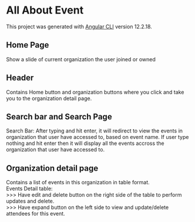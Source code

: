 # All About Event

This project was generated with [Angular CLI](https://github.com/angular/angular-cli) version 12.2.18.

## Home Page

Show a slide of current organization the user joined or owned

## Header

Contains Home button and organization buttons where you click and take you to the organization detail page.

## Search bar and Search Page
Search Bar: After typing and hit enter, it will redirect to view the events in organization that user have accessed to, based on event name.
If user type nothing and hit enter then it will display all the events accross the organization that user have accessed to.

## Organization detail page
Contains a list of events in this organization in table format.
<br/>Events Detail table:
<br/>>>> Have edit and delete button on the right side of the table to perform updates and delete.
<br/>>>> Have expand button on the left side to view and update/delete attendees for this event.
